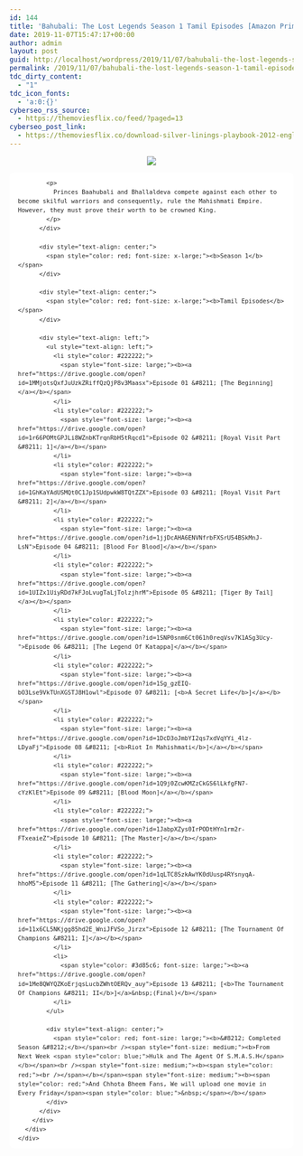 ```yaml
---
id: 144
title: 'Bahubali: The Lost Legends Season 1 Tamil Episodes [Amazon Prime Tamil]'
date: 2019-11-07T15:47:17+00:00
author: admin
layout: post
guid: http://localhost/wordpress/2019/11/07/bahubali-the-lost-legends-season-1-tamil-episodes-amazon-prime-tamil/
permalink: /2019/11/07/bahubali-the-lost-legends-season-1-tamil-episodes-amazon-prime-tamil/
tdc_dirty_content:
  - "1"
tdc_icon_fonts:
  - 'a:0:{}'
cyberseo_rss_source:
  - https://themoviesflix.co/feed/?paged=13
cyberseo_post_link:
  - https://themoviesflix.co/download-silver-linings-playbook-2012-english-480p-720p-1080p/
---
```

<div dir="ltr" style="text-align: left;" trbidi="on">
  <div class="separator" style="clear: both; text-align: center;">
    <a href="https://1.bp.blogspot.com/-FTHhR12Neo0/XTHkzwQvC5I/AAAAAAAAAm8/jJyF6MEubt0gO1EOMQT3J4UOT9sw9GoCACLcBGAs/s1600/08a2ea71-5d93-4e0b-9318-42d94f18d547-2582c6b4-9bce-43df-85d5-11940effb027_RGB_SD._RI_VH0Nw6hvUiiTB2g433G9cG2qF368q5nIv_TTW_.jpg" imageanchor="1" style="margin-left: 1em; margin-right: 1em;"><img border="0" data-original-height="1200" data-original-width="1600" src="https://1.bp.blogspot.com/-FTHhR12Neo0/XTHkzwQvC5I/AAAAAAAAAm8/jJyF6MEubt0gO1EOMQT3J4UOT9sw9GoCACLcBGAs/s1600/08a2ea71-5d93-4e0b-9318-42d94f18d547-2582c6b4-9bce-43df-85d5-11940effb027_RGB_SD._RI_VH0Nw6hvUiiTB2g433G9cG2qF368q5nIv_TTW_.jpg" /></a>
  </div>
  
  <div class="mod" data-hveid="CAwQAA" data-md="50" data-ved="2ahUKEwj7huaXqcHjAhWIsY8KHQiDBukQkCkwIHoECAwQAA" lang="en-IN" style="-webkit-text-stroke-width: 0px; background-color: white; border-radius: 8px; clear: none; font-family: arial, sans-serif; font-style: normal; font-variant-caps: normal; font-variant-ligatures: normal; letter-spacing: normal; line-height: 1.54; orphans: 2; padding-left: 15px; padding-right: 15px; padding-top: 0px; text-align: left; text-decoration-color: initial; text-decoration-style: initial; text-indent: 0px; text-transform: none; white-space: normal; widows: 2; word-spacing: 0px;">
    <div class="PZPZlf hb8SAc kno-fb-ctx" data-attrid="description" data-hveid="CAwQAQ" data-ved="2ahUKEwj7huaXqcHjAhWIsY8KHQiDBukQziAoADAgegQIDBAB" style="margin: 13px 0px; overflow: hidden;">
      <div class="r-iY6gJ8sCL1jI" jsl="$t t-oF0h478wPRI;$x 0;">
        <div class="kno-rdesc r-i1tzSrWB3d2k" data-rtid="i1tzSrWB3d2k" jsaction="sngtp:r.Eddvt4h-GI8;tp_btn:r.Eddvt4h-GI8" jsl="$t t-JgTEvN6zUII;$x 0;">
          <div style="color: #222222; font-size: small; font-weight: 400;">
            <h3 class="bNg8Rb" style="clip: rect(1px, 1px, 1px, 1px); font-size: medium; font-weight: normal; height: 1px; margin: 0px; overflow: hidden; padding: 0px; position: absolute; white-space: nowrap; width: 1px; z-index: -1000;">
              Description
            </h3>
            
            <p>
              Princes Baahubali and Bhallaldeva compete against each other to become skilful warriors and consequently, rule the Mahishmati Empire. However, they must prove their worth to be crowned King.
            </p>
          </div>
          
          <div style="text-align: center;">
            <span style="color: red; font-size: x-large;"><b>Season 1</b></span>
          </div>
          
          <div style="text-align: center;">
            <span style="color: red; font-size: x-large;"><b>Tamil Episodes</b></span>
          </div>
          
          <div style="text-align: left;">
            <ul style="text-align: left;">
              <li style="color: #222222;">
                <span style="font-size: large;"><b><a href="https://drive.google.com/open?id=1MMjotsQxfJuUzkZRiffQzQjP8v3Maasx">Episode 01 &#8211; [The Beginning]</a></b></span>
              </li>
              <li style="color: #222222;">
                <span style="font-size: large;"><b><a href="https://drive.google.com/open?id=1r66POMtGPJLi8WZnbKTrqnRbH5tRqcd1">Episode 02 &#8211; [Royal Visit Part &#8211; 1]</a></b></span>
              </li>
              <li style="color: #222222;">
                <span style="font-size: large;"><b><a href="https://drive.google.com/open?id=1GhKaYAdUSMQt0C1Jp1SUdpwkW8TQtZZX">Episode 03 &#8211; [Royal Visit Part &#8211; 2]</a></b></span>
              </li>
              <li style="color: #222222;">
                <span style="font-size: large;"><b><a href="https://drive.google.com/open?id=1jjDcAHA6ENVNfrbFXSrU54BSkMnJ-LsN">Episode 04 &#8211; [Blood For Blood]</a></b></span>
              </li>
              <li style="color: #222222;">
                <span style="font-size: large;"><b><a href="https://drive.google.com/open?id=1UIZx1UiyRDd7kFJoLvugTaLjTolzjhrM">Episode 05 &#8211; [Tiger By Tail]</a></b></span>
              </li>
              <li style="color: #222222;">
                <span style="font-size: large;"><b><a href="https://drive.google.com/open?id=1SNP0snm6Ct061h0reqVsv7K1ASg3Ucy-">Episode 06 &#8211; [The Legend Of Katappa]</a></b></span>
              </li>
              <li style="color: #222222;">
                <span style="font-size: large;"><b><a href="https://drive.google.com/open?id=1Sg_gzEIQ-bO3Lse9VkTUnXGSTJ8H1owl">Episode 07 &#8211; [<b>A Secret Life</b>]</a></b></span>
              </li>
              <li style="color: #222222;">
                <span style="font-size: large;"><b><a href="https://drive.google.com/open?id=1DcD3oJmbYI2qs7xdVqYYi_4lz-LDyaFj">Episode 08 &#8211; [<b>Riot In Mahishmati</b>]</a></b></span>
              </li>
              <li style="color: #222222;">
                <span style="font-size: large;"><b><a href="https://drive.google.com/open?id=1Q9j0ZcwKMZzCkGS6lLkfgFN7-cYzKlEt">Episode 09 &#8211; [Blood Moon]</a></b></span>
              </li>
              <li style="color: #222222;">
                <span style="font-size: large;"><b><a href="https://drive.google.com/open?id=1JabpXZys0IrPODtHYn1rm2r-FTxeaieZ">Episode 10 &#8211; [The Master]</a></b></span>
              </li>
              <li style="color: #222222;">
                <span style="font-size: large;"><b><a href="https://drive.google.com/open?id=1qLTC8SzkAwYK0dUusp4RYsnyqA-hhoM5">Episode 11 &#8211; [The Gathering]</a></b></span>
              </li>
              <li style="color: #222222;">
                <span style="font-size: large;"><b><a href="https://drive.google.com/open?id=11x6CL5NKjgg85hd2E_WniJFVSo_Jirzx">Episode 12 &#8211; [The Tournament Of Champions &#8211; I]</a></b></span>
              </li>
              <li>
                <span style="color: #3d85c6; font-size: large;"><b><a href="https://drive.google.com/open?id=1Me8QWYQZKoErjqsLucbZWhtOERQv_auy">Episode 13 &#8211; [<b>The Tournament Of Champions &#8211; II</b>]</a>&nbsp;(Final)</b></span>
              </li>
            </ul>
            
            <div style="text-align: center;">
              <span style="color: red; font-size: large;"><b>&#8212; Completed Season &#8212;</b></span><br /><span style="font-size: medium;"><b>From Next Week <span style="color: blue;">Hulk and The Agent Of S.M.A.S.H</span></b></span><br /><span style="font-size: medium;"><b><span style="color: red;"><br /></span></b></span><span style="font-size: medium;"><b><span style="color: red;">And Chhota Bheem Fans, We will upload one movie in Every Friday</span><span style="color: blue;">&nbsp;</span></b></span>
            </div>
          </div>
        </div>
      </div>
    </div>
  </div>
</div>